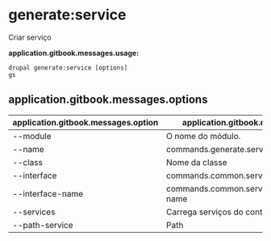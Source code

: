 # generate:service
Criar serviço

**application.gitbook.messages.usage:**
```
drupal generate:service [options]
gs
```

## application.gitbook.messages.options
application.gitbook.messages.option | application.gitbook.messages.details
-------|-------------
--module | O nome do módulo.
--name | commands.generate.service.options.name
--class | Nome da classe
--interface | commands.common.service.options.interface
--interface-name | commands.common.service.options.interface-name
--services | Carrega serviços do container.
--path-service | Path
